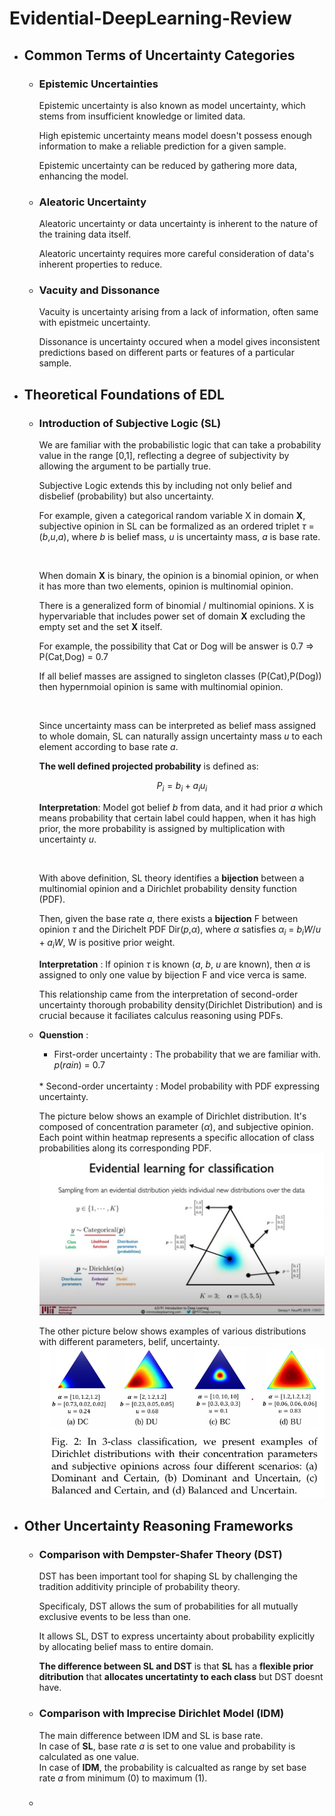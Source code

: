 # Evidential-DeepLearning-Review



 * ## Common Terms of Uncertainty Categories

    * ### Epistemic Uncertainties

        Epistemic uncertainty is also known as model uncertainty, which stems from insufficient knowledge or limited data.

        High epistemic uncertainty means model doesn't possess enough information to make a reliable prediction for a given sample.

        Epistemic uncertainty can be reduced by gathering more data, enhancing the model.

    * ### Aleatoric Uncertainty

        Aleatoric uncertainty or data uncertainty is inherent to the nature of the training data itself.

        Aleatoric uncertainty requires more careful consideration of data's inherent properties to reduce.

    * ### Vacuity and Dissonance

        Vacuity is uncertainty arising from a lack of information, often same with epistmeic uncertainty.
    
        Dissonance is uncertainty occured when a model gives inconsistent predictions based on different parts or features of a particular sample.

* ## Theoretical Foundations of EDL
    * ###  Introduction of Subjective Logic (SL)  
        
        We are familiar with the probabilistic logic that can take a probability value in the range [0,1], reflecting a degree of subjectivity by allowing the argument to be partially true.

        Subjective Logic extends this by including not only belief and disbelief (probability) but also uncertainty.

        For example, given a categorical random variable X in domain **X**, subjective opinion in SL can be formalized as an ordered triplet $\tau$ = (*b*,*u*,*a*), where *b* is belief mass, *u* is uncertainty mass, *a* is base rate.

        <br>

        When domain **X** is binary, the opinion is a binomial opinion, or when it has more than two elements, opinion is multinomial opinion.

        There is a generalized form of binomial / multinomial opinions. X is hypervariable that includes power set of domain **X** excluding the empty set and the set **X** itself.
        
        For example, the possibility that Cat or Dog will be answer is 0.7 => P(Cat,Dog) = 0.7

        If all belief masses are assigned to singleton classes (P(Cat),P(Dog)) then hypernmoial opinion is same with multinomial opinion.

        <br>  

        Since uncertainty mass can be interpreted as belief mass assigned to whole domain, SL can naturally assign uncertainty mass *u* to each element according to base rate *a*.

        **The well defined projected probability** is defined as:

        $$P_i = b_i + a_iu_i$$

        **Interpretation**: Model got belief *b* from data, and it had prior *a* which means probability that certain label could happen, when it has high prior, the more probability is assigned by multiplication with uncertainty *u*.
        
        <br>

        With above definition, SL theory identifies a **bijection** between a multinomial opinion and a Dirichlet probability density function (PDF).

        Then, given the base rate *a*, there exists a **bijection** F between opinion $\tau$ and the Dirichelt PDF Dir(*p*,$\alpha$), where $\alpha$ satisfies $\alpha_i$ = $b_iW/u + a_iW$, W is positive prior weight.         
        
        **Interpretation** : If opinion $\tau$ is known (*a*, *b*, *u* are known), then $\alpha$ is assigned to only one value by bijection F and vice verca is same.

        This relationship came from the interpretation of second-order uncertainty thorough probability density(Dirichlet Distribution) and is crucial because it faciliates calculus reasoning using PDFs.   
    *   **Quenstion** :    
        * First-order uncertainty : The probability that we are familiar with. $p(rain)$ = 0.7 
        <br>
        * Second-order uncertainty : Model probability with PDF expressing uncertainty. 

        
        
        The picture below shows an example of Dirichlet distribution. It's composed of concentration parameter ($\alpha$), and subjective opinion. Each point within heatmap represents a specific allocation of class probabilities along its corresponding PDF.
        ![Heatmap explanation](image1.jpg)
        <br>

        The other picture below shows examples of various distributions with different parameters, belif, uncertainty.
        ![Heatmap Examples](image2.png)

* ## Other Uncertainty Reasoning Frameworks

    * ### Comparison with Dempster-Shafer Theory (DST)
        
        DST has been important tool for shaping SL by challenging the tradition additivity principle of probability theory.
        
        Specificaly, DST allows the sum of probabilities for all mutually exclusive events to be less than one. 
        
        It allows SL, DST to express uncertainty about probability explicitly by allocating belief mass to entire domain.

        **The difference between SL and DST** is that **SL** has  a **flexible prior ditribution** that **allocates uncertatinty to each class** but DST doesnt have.
    
    * ### Comparison with Imprecise Dirichlet Model (IDM)

        The main difference between IDM and SL is base rate. 
        <br>In case of **SL**, base rate *a* is set to one value and probability is calculated as one value. 
        <br>In case of **IDM**, the probability is calcualted as range by set base rate *a* from minimum (0) to maximum (1).

    * ###    

    






